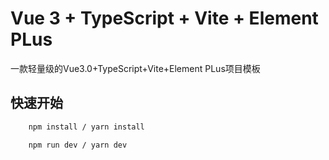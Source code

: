 # Vue 3 + TypeScript + Vite + Element PLus
一款轻量级的Vue3.0+TypeScript+Vite+Element PLus项目模板

## 快速开始

```bash
    npm install / yarn install

    npm run dev / yarn dev

```




